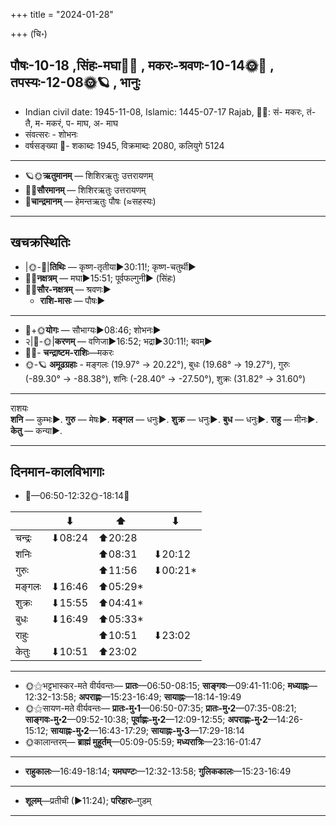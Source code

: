 +++
title = "2024-01-28"

+++
(चि॰)
## पौषः-10-18  ,सिंहः-मघा🌛🌌  ,  मकरः-श्रवणः-10-14🌞🌌  ,  तपस्यः-12-08🌞🪐  , भानुः
- Indian civil date: 1945-11-08, Islamic: 1445-07-17 Rajab, 🌌🌞: सं- मकरः, तं- तै, म- मकरं, प- माघ, अ- माघ
- संवत्सरः - शोभनः
- वर्षसङ्ख्या 🌛- शकाब्दः 1945, विक्रमाब्दः 2080, कलियुगे 5124
___________________
- 🪐🌞**ऋतुमानम्** — शिशिरऋतुः उत्तरायणम्
- 🌌🌞**सौरमानम्** — शिशिरऋतुः उत्तरायणम्
- 🌛**चान्द्रमानम्** — हेमन्तऋतुः पौषः (≈सहस्यः)
___________________


## खचक्रस्थितिः
- |🌞-🌛|**तिथिः** — कृष्ण-तृतीया►30:11!; कृष्ण-चतुर्थी►  
- 🌌🌛**नक्षत्रम्** — मघा►15:51; पूर्वफल्गुनी► (सिंहः)  
- 🌌🌞**सौर-नक्षत्रम्** — श्रवणः►  
  - **राशि-मासः** — पौषः► 
___________________
- 🌛+🌞**योगः** — सौभाग्यः►08:46; शोभनः►  
- २|🌛-🌞|**करणम्** — वणिजा►16:52; भद्रा►30:11!; बवम्►  
- 🌌🌛- **चन्द्राष्टम-राशिः**—मकरः  
- 🌞-🪐 **अमूढग्रहाः** - मङ्गलः (19.97° → 20.22°), बुधः (19.68° → 19.27°), गुरुः (-89.30° → -88.38°), शनिः (-28.40° → -27.50°), शुक्रः (31.82° → 31.60°)
___________________
राशयः  
**शनि** — कुम्भः►. **गुरु** — मेषः►. **मङ्गल** — धनुः►. **शुक्र** — धनुः►. **बुध** — धनुः►. **राहु** — मीनः►. **केतु** — कन्या►. 
___________________


## दिनमान-कालविभागाः
- 🌅—06:50-12:32🌞-18:14🌇  

|      |⬇     |⬆     |⬇     |
|------|-----|-----|------|
|चन्द्रः|⬇08:24 |⬆20:28 |     |
|शनिः   |     |⬆08:31 |⬇20:12 |
|गुरुः  |     |⬆11:56 |⬇00:21*|
|मङ्गलः |⬇16:46 |⬆05:29*|     |
|शुक्रः |⬇15:55 |⬆04:41*|     |
|बुधः   |⬇16:49 |⬆05:33*|     |
|राहुः  |     |⬆10:51 |⬇23:02 |
|केतुः  |⬇10:51 |⬆23:02 |     |
___________________
- 🌞⚝भट्टभास्कर-मते वीर्यवन्तः— **प्रातः**—06:50-08:15; **साङ्गवः**—09:41-11:06; **मध्याह्नः**—12:32-13:58; **अपराह्णः**—15:23-16:49; **सायाह्नः**—18:14-19:49  
- 🌞⚝सायण-मते वीर्यवन्तः— **प्रातः-मु॰1**—06:50-07:35; **प्रातः-मु॰2**—07:35-08:21; **साङ्गवः-मु॰2**—09:52-10:38; **पूर्वाह्णः-मु॰2**—12:09-12:55; **अपराह्णः-मु॰2**—14:26-15:12; **सायाह्नः-मु॰2**—16:43-17:29; **सायाह्नः-मु॰3**—17:29-18:14  
- 🌞कालान्तरम्— **ब्राह्मं मुहूर्तम्**—05:09-05:59; **मध्यरात्रिः**—23:16-01:47  
___________________
- **राहुकालः**—16:49-18:14; **यमघण्टः**—12:32-13:58; **गुलिककालः**—15:23-16:49  
___________________
- **शूलम्**—प्रतीची (►11:24); **परिहारः**–गुडम्  
___________________
